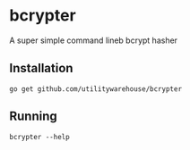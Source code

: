 # bcrypter

A super simple command lineb bcrypt hasher

## Installation
```
go get github.com/utilitywarehouse/bcrypter
```

## Running
```
bcrypter --help
```
